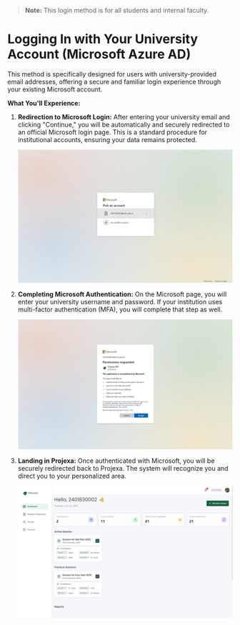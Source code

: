 > **Note:** This login method is for all students and internal faculty.

# Logging In with Your University Account (Microsoft Azure AD)

This method is specifically designed for users with university-provided email addresses, offering a secure and familiar login experience through your existing Microsoft account.

**What You'll Experience:**

1. **Redirection to Microsoft Login:** After entering your university email and clicking "Continue," you will be automatically and securely redirected to an official Microsoft login page. This is a standard procedure for institutional accounts, ensuring your data remains protected.  
   
   ![Redirection to Microsoft Login](assets/images/image5.png)

2. **Completing Microsoft Authentication:** On the Microsoft page, you will enter your university username and password. If your institution uses multi-factor authentication (MFA), you will complete that step as well.  
   
   ![Completing Microsoft Authentication](assets/images/image7.png)

3. **Landing in Projexa:** Once authenticated with Microsoft, you will be securely redirected back to Projexa. The system will recognize you and direct you to your personalized area.  
   
   ![Landing in Projexa](assets/images/image8.png)
